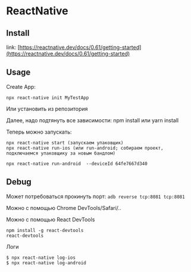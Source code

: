 # ReactNative

## Install

link: [https://reactnative.dev/docs/0.61/getting-started](https://reactnative.dev/docs/0.61/getting-started)

## Usage

Create App:

```text
npx react-native init MyTestApp
```

Или установить из репозитория

Далее, надо подтянуть все зависимости: npm install или yarn install

Теперь можно запускать: 

```text
npx react-native start (запускаем упаковщик)
npx react-native run-ios (или run-android; собираем проект, подключаемся упаковщику за новым бандлом)

npx react-native run-android  --deviceId 64fe7667d340
```

## Debug

Может потребоваться прокинуть порт: `adb reverse tcp:8081 tcp:8081`

Можно с помощью Chrome DevTools/Safari/..

Можно с помощью React DevTools

```text
npm install -g react-devtools
react-devtools
```

Логи

```text
$ npx react-native log-ios
$ npx react-native log-android
```


